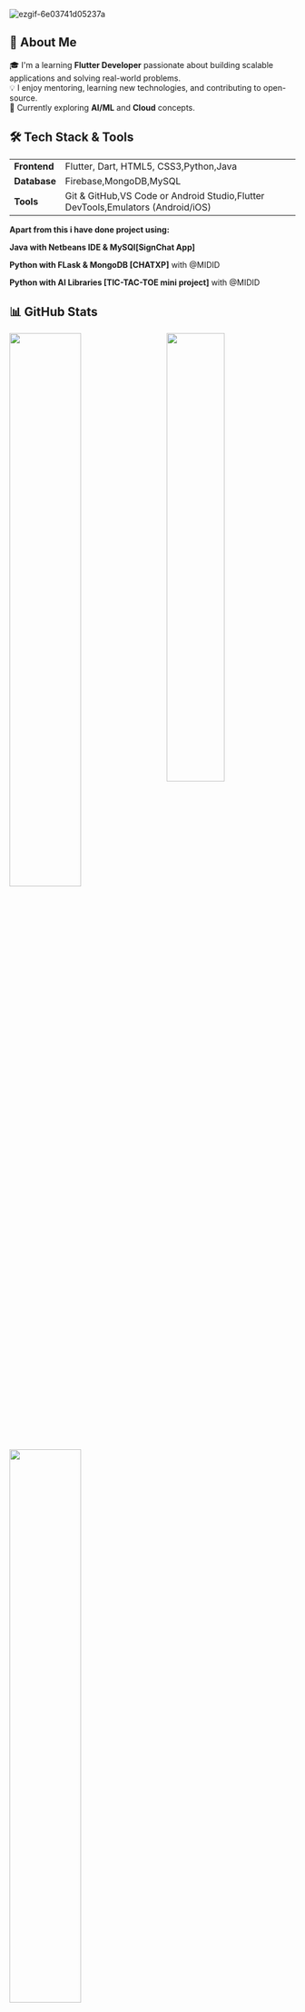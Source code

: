    ![ezgif-6e03741d05237a](https://github.com/user-attachments/assets/efd0b6a5-0a01-41ba-bfa3-ae902001242d)
   

## 🚀 About Me

🎓 I'm a learning **Flutter Developer** passionate about building scalable  applications and solving real-world problems.  
💡 I enjoy mentoring, learning new technologies, and contributing to open-source.  
🌱 Currently exploring **AI/ML** and **Cloud** concepts.

## 🛠️ Tech Stack & Tools

<table>

  <tr>
    <td><strong>Frontend</strong></td>
    <td>Flutter, Dart, HTML5, CSS3,Python,Java</td>
  </tr>
  <tr>
    <td><strong>Database</strong></td>
    <td>Firebase,MongoDB,MySQL</td>
  </tr>
  <tr>
    <td><strong>Tools</strong></td>
    <td>Git & GitHub,VS Code or Android Studio,Flutter DevTools,Emulators (Android/iOS)
    </td>
  </tr>
</table>


**Apart from this i have done project using:**

**Java with Netbeans IDE & MySQl[SignChat App]**

**Python with FLask & MongoDB [CHATXP]** with @MIDID

**Python with AI Libraries [TIC-TAC-TOE  mini project]** with @MIDID

## 📊 GitHub Stats
<a href="https://github.com/Jovin-Joy4121"><img align="right" width="45%" src="https://github-readme-stats.vercel.app/api/top-langs/?username=cJovin-Joy4121&theme=tokyonight&hide_border=true"></a>
<a href="https://github.com/Jovin-Joy4121"><img width="50%" src="https://github-profile-summary-cards.vercel.app/api/cards/profile-details?username=Jovin-Joy4121&theme=tokyonight&hide_border=true"></a>
<br />
<br />
<a href="https://github.com/Jovin-Joy4121"><img width="50%" src="https://github-readme-streak-stats.herokuapp.com/?user=Jovin-Joy4121&theme=tokyonight&hide_border=true"></a>
<br>
<br>
<br>
<p align="left"> <img src="https://komarev.com/ghpvc/?username=Jovin-Joy4121&label=Profile%20views&color=0e75b6&style=flat" alt="Jovin-Joy4121" /> </p>

